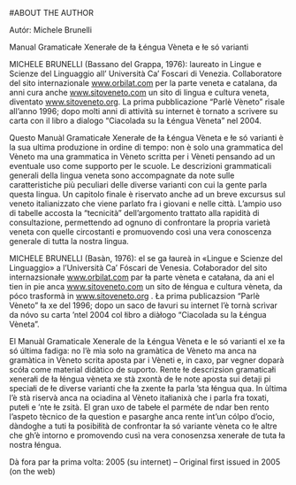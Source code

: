 #ABOUT THE AUTHOR

Autór: Michele Brunelli

Manual Gramaticałe Xenerałe de ła Łéngua Vèneta e łe só varianti

MICHELE BRUNELLI (Bassano del Grappa, 1976): laureato in Lingue e Scienze del
Linguaggio all’ Università Ca’ Foscari di Venezia. Collaboratore del sito internazionale
www.orbilat.com per la parte veneta e catalana, da anni cura anche www.sitoveneto.com
un sito di lingua e cultura veneta, diventato www.sitoveneto.org. La prima pubblicazione
“Parlè Vèneto” risale all’anno 1996; dopo molti anni di attività su internet è tornato a
scrivere su carta con il libro a dialogo “Ciacolada su la Łéngua Vèneta” nel 2004.

Questo Manuàl Gramaticałe Xenerałe de ła Łéngua Vèneta e łe só varianti è la sua
ultima produzione in ordine di tempo: non è solo una grammatica del Vèneto ma una
grammatica in Vèneto scritta per i Vèneti pensando ad un eventuale uso come supporto
per le scuole. Le descrizioni grammaticali generali della lingua veneta sono accompagnate
da note sulle caratteristiche più peculiari delle diverse varianti con cui la gente parla
questa lingua. Un capitolo finale è riservato anche ad un breve excursus sul veneto
italianizzato che viene parlato fra i giovani e nelle città. L’ampio uso di tabelle accosta la
“tecnicità” dell’argomento trattato alla rapidità di consultazione, permettendo ad ognuno
di confrontare la propria varietà veneta con quelle circostanti e promuovendo così una
vera conoscenza generale di tutta la nostra lingua.

MICHELE BRUNELLI (Basàn, 1976): el se ga łaureà in «Lingue e Scienze del Linguaggio» a
l’Università Ca’ Fóscari de Venesia. Cołaborador del sito internazsionałe www.orbilat.com
par ła parte vèneta e catałana, da ani el tien in pie anca www.sitoveneto.com un sito de
łéngua e cultura vèneta, da póco trasformà in www.sitoveneto.org . Ła prima publicazsion
“Parlè Vèneto” ła xe del 1996; dopo un saco de łavuri su internet l’è tornà scrìvar da nóvo
su carta ’ntel 2004 col łibro a diàłogo “Ciacolada su la Łéngua Vèneta”.

El Manuàl Gramaticale Xenerale de la Łéngua Vèneta e le só varianti el xe ła só última
fadiga: no l’è mìa soło na gramàtica de Vèneto ma anca na gramàtica in Vèneto scrita
aposta par i Vèneti e, in caxo, par vegner doparà scóła come material didàtico de suporto.
Rente łe descrizsion gramaticałi xenerałi de ła łéngua vèneta xe stà zxontà de łe note
aposta sui detaji pi speciałi de łe diverse varianti che ła zxente ła parla ’sta łéngua qua. In
ùltima l’è stà riservà anca na ociadina al Vèneto itałianixà che i parla fra toxati, putełi e
’nte łe zsità. El gran uxo de tabełe el parméte de ndar ben rento l’aspeto tècnico de ła
question e pasarghe anca rente int’un cólpo d’ocio, dàndoghe a tuti ła posibiłità de
confrontar ła só variante vèneta co łe altre che gh’è intorno e promovendo cusì na vera
conosenzsa xenerałe de tuta ła nostra łéngua.

Dà fora par ła prima volta: 2005 (su internet) – Original first issued in 2005 (on the web)